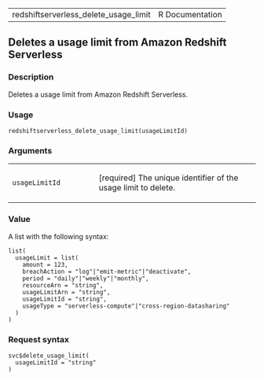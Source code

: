 <table style="width: 100%;">
<tbody>
<tr class="odd">
<td>redshiftserverless_delete_usage_limit</td>
<td style="text-align: right;">R Documentation</td>
</tr>
</tbody>
</table>

## Deletes a usage limit from Amazon Redshift Serverless

### Description

Deletes a usage limit from Amazon Redshift Serverless.

### Usage

    redshiftserverless_delete_usage_limit(usageLimitId)

### Arguments

<table>
<colgroup>
<col style="width: 35%" />
<col style="width: 65%" />
</colgroup>
<tbody>
<tr class="odd">
<td><code
id="redshiftserverless_delete_usage_limit_:_usageLimitId">usageLimitId</code></td>
<td><p>[required] The unique identifier of the usage limit to
delete.</p></td>
</tr>
</tbody>
</table>

### Value

A list with the following syntax:

    list(
      usageLimit = list(
        amount = 123,
        breachAction = "log"|"emit-metric"|"deactivate",
        period = "daily"|"weekly"|"monthly",
        resourceArn = "string",
        usageLimitArn = "string",
        usageLimitId = "string",
        usageType = "serverless-compute"|"cross-region-datasharing"
      )
    )

### Request syntax

    svc$delete_usage_limit(
      usageLimitId = "string"
    )
